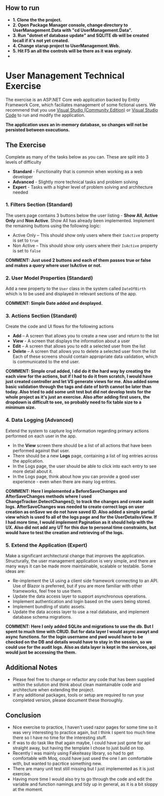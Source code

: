 ## How to run
* **1. Clone the the project.**
* **2. Open Package Manager console, change directory to UserManagement.Data with "cd UserManagement.Data".**
* **3. Run "dotnet ef database update" and SQLITE db will be created locall if it's not yet created.**
* **4. Change starup project to UserManagement.Web.**
* **5. Hit F5 an all the controls will be there as it was orginaly.**
* 

# User Management Technical Exercise

The exercise is an ASP.NET Core web application backed by Entity Framework Core, which faciliates management of some fictional users.
We recommend that you use [Visual Studio (Community Edition)](https://visualstudio.microsoft.com/downloads) or [Visual Studio Code](https://code.visualstudio.com/Download) to run and modify the application. 

**The application uses an in-memory database, so changes will not be persisted between executions.**

## The Exercise
Complete as many of the tasks below as you can. These are split into 3 levels of difficulty 
* **Standard** - Functionality that is common when working as a web developer
* **Advanced** - Slightly more technical tasks and problem solving
* **Expert** - Tasks with a higher level of problem solving and architecture needed


### 1. Filters Section (Standard)

The users page contains 3 buttons below the user listing - **Show All**, **Active Only** and **Non Active**. Show All has already been implemented. Implement the remaining buttons using the following logic:
* Active Only – This should show only users where their `IsActive` property is set to `true`
* Non Active – This should show only users where their `IsActive` property is set to `false`

**COMMENT: Just used 2 buttons and each of them passes true or false and makes a query where user IsActive or not.**

### 2. User Model Properties (Standard)

Add a new property to the `User` class in the system called `DateOfBirth` which is to be used and displayed in relevant sections of the app.

**COMMENT: Simple Date added and desplayed.**

### 3. Actions Section (Standard)

Create the code and UI flows for the following actions
* **Add** – A screen that allows you to create a new user and return to the list
* **View** - A screen that displays the information about a user
* **Edit** – A screen that allows you to edit a selected user from the list  
* **Delete** – A screen that allows you to delete a selected user from the list
Each of these screens should contain appropriate data validation, which is communicated to the end user.


**COMMENT: Simple crud added, I did do it the hard way by creating the each view for the actions, but if I had to do it from scratch, I would have just created controller and let VS generate views for me. Also added some basic validation through the tags and date of birth cannot be later than today. Also tried to add some unit test but did not develop tests for the whole project as it's just an exercise. Also after adding first users, the dropdown is difficult to see, so probably need to fix table size to a minimum size.**

### 4. Data Logging (Advanced)

Extend the system to capture log information regarding primary actions performed on each user in the app.
* In the **View** screen there should be a list of all actions that have been performed against that user. 
* There should be a new **Logs** page, containing a list of log entries across the application.
* In the Logs page, the user should be able to click into each entry to see more detail about it.
* In the Logs page, think about how you can provide a good user experience - even when there are many log entries.

**COMMENT: Here I implemented a BeforeSaveChanges and AfterSaveChanges methods where I used ChangeTracker.DetectChanges(); to track the changes and create audit logs. AfterSaveChanges was needed to create correct logs on user creation as onSave we do not have saved ID. 
Also added a simple partial view which is used fo all of the logs page and for the UserDetailsvView. If I had more time, I would implement Pagination as it should help with the UX. Also did not add any UT for this due to personal time constraints, but would have to test the creation and retrieving of the logs.**

### 5. Extend the Application (Expert)

Make a significant architectural change that improves the application.
Structurally, the user management application is very simple, and there are many ways it can be made more maintainable, scalable or testable.
Some ideas are:
* Re-implement the UI using a client side framework connecting to an API. Use of Blazor is preferred, but if you are more familiar with other frameworks, feel free to use them.
* Update the data access layer to support asynchronous operations.
* Implement authentication and login based on the users being stored.
* Implement bundling of static assets.
* Update the data access layer to use a real database, and implement database schema migrations.

**COMMENT: Here I only added SQLite and migrations to use the db. But I spent to much time with CRUD. But for data layer I would async awayt and async functions.
for the login username and pwd would have to be checked on the DB and details would have to stay in the session, so we could use for the audit logs. Also as data layer is kept in the services, api would just be accessing the them.**

## Additional Notes

* Please feel free to change or refactor any code that has been supplied within the solution and think about clean maintainable code and architecture when extending the project.
* If any additional packages, tools or setup are required to run your completed version, please document these thoroughly.

## Conclusion

* Nice exercise to practice, I haven't used razor pages for some time so it was very interesting to practice again, but I think I spent too much time there so I have no time for the interesting stuff.
* If was to do task like that again maybe, I could have just gone for api straight away, but having the template I chose to just build on top.
* Recently I was mainly using Fakeiteasy library, so had to get comfortable with Moq, could have just used  the one I am comfortable with, but wanted to pacrtice something new.
* There are many unit test still missing but I just implemented as it is just exercise.
* Having more time I would also try to go through the code and edit the variable and function namings and tidy up in general, as it is a bit sloppy at the moment.
